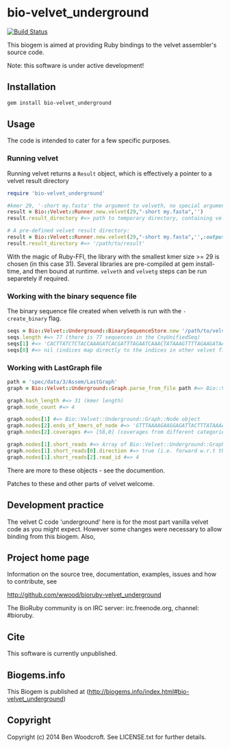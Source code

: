 # bio-velvet_underground

[![Build Status](https://secure.travis-ci.org/wwood/bioruby-velvet_underground.png)](http://travis-ci.org/wwood/bioruby-velvet_underground)

This biogem is aimed at providing Ruby bindings to the velvet assembler's source code.

Note: this software is under active development!

## Installation

```sh
gem install bio-velvet_underground
```

## Usage

The code is intended to cater for a few specific purposes.

### Running velvet
Running velvet returns a `Result` object, which is effectively a pointer to a velvet result directory
```ruby
require 'bio-velvet_underground'

#kmer 29, '-short my.fasta' the argument to velveth, no special arguments given to velveth.
result = Bio::Velvet::Runner.new.velvet(29,"-short my.fasta",'')
result.result_directory #=> path to temporary directory, containing velvet generated files e.g. contigs.fna

# A pre-defined velvet result directory:
result = Bio::Velvet::Runner.new.velvet(29,"-short my.fasta",'',:output_assembly_path => '/path/to/result')
result.result_directory #=> '/path/to/result'
```
With the magic of Ruby-FFI, the library with the smallest kmer size >= 29 is chosen (in this case 31).
Several libraries are pre-compiled at gem install-time, and then bound at runtime. `velveth` and `velvetg`
steps can be run separetely if required.

### Working with the binary sequence file
The binary sequence file created when velveth is run with the `-create_binary` flag.

```ruby
seqs = Bio::Velvet::Underground::BinarySequenceStore.new '/path/to/velvet/directory/CnyUnifiedSeq'
seqs.length #=> 77 (there is 77 sequences in the CnyUnifiedSeq)
seqs[1] #=> 'CACTTATCTCTACCAAAGATCACGATTTAGAATCAAACTATAAAGTTTTAGAAGATAAAGTAACAACTTATACATGGGGA'
seqs[0] #=> nil (indices map directly to the indices in other velvet files)

```

### Working with LastGraph file
```ruby
path = 'spec/data/3/Assem/LastGraph'
graph = Bio::Velvet::Underground::Graph.parse_from_file path #=> Bio::Velvet::Underground::Graph object

graph.hash_length #=> 31 (kmer length)
graph.node_count #=> 4

graph.nodes[1] #=> Bio::Velvet::Underground::Graph::Node object
graph.nodes[2].ends_of_kmers_of_node #=> 'GTTTAAAAGAAGGAGATTACTTTATAAAA'
graph.nodes[2].coverages #=> [58,0] (coverages from different categories)

graph.nodes[1].short_reads #=> Array of Bio::Velvet::Underground::Graph::NodedRead objects
graph.nodes[1].short_reads[0].direction #=> true (i.e. forward w.r.t the node)
graph.nodes[1].short_reads[2].read_id #=> 4
```
There are more to these objects - see the documention.


Patches to these and other parts of velvet welcome.

## Development practice

The velvet C code 'underground' here is for the most part vanilla velvet code as you might expect.
However some changes were necessary to allow binding from this biogem. Also,

## Project home page

Information on the source tree, documentation, examples, issues and
how to contribute, see

  http://github.com/wwood/bioruby-velvet_underground

The BioRuby community is on IRC server: irc.freenode.org, channel: #bioruby.

## Cite

This software is currently unpublished.

## Biogems.info

This Biogem is published at (http://biogems.info/index.html#bio-velvet_underground)

## Copyright

Copyright (c) 2014 Ben Woodcroft. See LICENSE.txt for further details.

